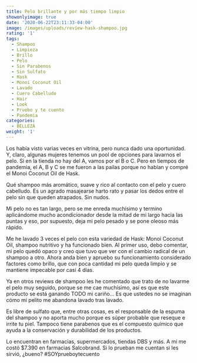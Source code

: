 ```yaml
---
title: Pelo brillante y por más tiempo limpio
showonlyimage: true
date: '2020-06-22T23:11:33-04:00'
image: /images/uploads/review-hask-shampoo.jpg
rating: '1'
tags:
  - Shampoo
  - Limpieza
  - Brillo
  - Pelo
  - Sin Parabenos
  - Sin Sulfato
  - Hask
  - Monoi Coconut Oil
  - Lavado
  - Cuero Cabelludo
  - Hair
  - Look
  - Pruebo y te cuento
  - Pandemia
categories:
  - BELLEZA
weight: '1'
---
```

Los había visto varias veces en vitrina, pero nunca dado una oportunidad. Y, claro, algunas mujeres tenemos un pool de opciones para lavarnos el pelo. Si en la tienda no hay del A, vamos por el B o C. Pero en tiempos de pandemia, el A, B y C se me fueron a las pailas porque no habían y compré el Monoi Coconut Oil de Hask.

<!--more-->

Qué shampoo más aromático, suave y rico al contacto con el pelo y cuero cabelludo. Es un agrado masajearse harto rato y pasar los dedos entre el pelo sin que queden atrapados. Sin nudos.



Mi pelo no es tan largo, pero se me enreda muchísimo y termino aplicándome mucho acondicionador desde la mitad de mi largo hacia las puntas y eso, por supuesto, deja mi pelo pesado y se pone oleoso más rápido.



Me he lavado 3 veces el pelo con esta variedad de Hask: Monoi Coconut Oil, shampoo nutritivo y ha funcionado bien. Al primer uso, debo comentar, mi pelo quedó opaco y creo que tuvo que ver con el cambio radical de un shampoo a otro. Ahora anda bien y apruebo su funcionamiento considerado factores como brillo, que con poca cantidad mi pelo queda limpio y se mantiene impecable por casi 4 días.



Ya en otros reviews de shampoo les he comentado que trato de no lavarme el pelo muy seguido, porque se me cae muchísimo, así es que este producto se está ganando TODO mi cariño… Es que ustedes no se imaginan cómo mi pelito me abandona lavado tras lavado.



Es libre de sulfato que, entre otras cosas, es el responsable de la espuma del shampoo y no aporta mucho porque es súper probable que reseque e irrite tu piel. Tampoco tiene parabenos que es el compuesto químico que ayuda a la conservación y durabilidad de los productos. 

Lo encuentran en farmacias, supermercados, tiendas DBS y más. A mi me costó $7.390 en farmacias Salcobrand. Si lo prueban me cuentan si les sirvió, ¿bueno? #SOYprueboytecuento
